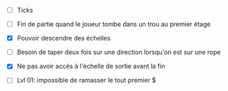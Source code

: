 - [ ] Ticks

- [ ] Fin de partie quand le joueur tombe dans un trou au premier étage
- [x] Pouvoir descendre des échelles
- [ ] Besoin de taper deux fois sur une direction lorsqu'on est sur une rope
- [x] Ne pas avoir accès à l'échelle de sortie avant la fin
- [ ] Lvl 01: impossible de ramasser le tout premier $


